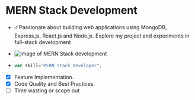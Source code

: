 # MERN Stack Development

- ☄️Passionate about building web applications using MongoDB, Express.js, React.js and Node.js. Explore my project and experiments in full-stack development

- ![Image of MERN Stack development](https://miro.medium.com/v2/resize:fit:678/0*kxPYwfJmkXZ3iCWy.png)

- ```javascript
  var skill="MERN Stack Developer";
  ```

- [x] Feature Implementation.
- [x] Code Quality and Best Practices.
- [ ] Time wasting or scope out
